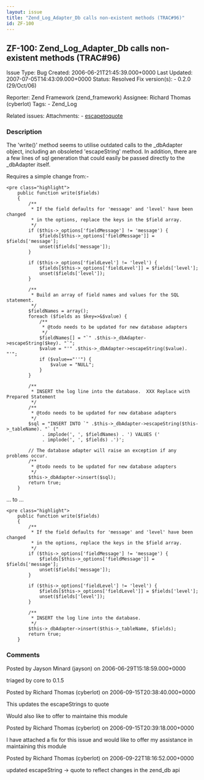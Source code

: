 ```yaml
---
layout: issue
title: "Zend_Log_Adapter_Db calls non-existent methods (TRAC#96)"
id: ZF-100
---
```


ZF-100: Zend\_Log\_Adapter\_Db calls non-existent methods (TRAC#96)
-------------------------------------------------------------------

 Issue Type: Bug Created: 2006-06-21T21:45:39.000+0000 Last Updated: 2007-07-05T14:43:09.000+0000 Status: Resolved Fix version(s): - 0.2.0 (29/Oct/06)
 
 Reporter:  Zend Framework (zend\_framework)  Assignee:  Richard Thomas (cyberlot)  Tags: - Zend\_Log
 
 Related issues: 
 Attachments: - [escapetoquote](/issues/secure/attachment/10102/escapetoquote)
 
### Description

The 'write()' method seems to utilise outdated calls to the \_dbAdapter object, including an obsoleted 'escapeString' method. In addition, there are a few lines of sql generation that could easily be passed directly to the \_dbAdapter itself.

Requires a simple change from:-

 
    <pre class="highlight">
        public function write($fields)
        {
            /**
             * If the field defaults for 'message' and 'level' have been changed
             * in the options, replace the keys in the $field array.
             */
            if ($this->_options['fieldMessage'] != 'message') {
                $fields[$this->_options['fieldMessage']] = $fields['message'];
                unset($fields['message']);
            }
    
            if ($this->_options['fieldLevel'] != 'level') {
                $fields[$this->_options['fieldLevel']] = $fields['level'];
                unset($fields['level']);
            }
    
            /**
             * Build an array of field names and values for the SQL statement.
             */
            $fieldNames = array();
            foreach ($fields as $key=>&$value) {
                /**
                 * @todo needs to be updated for new database adapters
                 */
                $fieldNames[] = "`" .$this->_dbAdapter->escapeString($key). "`";
                $value = "'" .$this->_dbAdapter->escapeString($value). "'";
                if ($value=="''") {
                    $value = "NULL";
                }
            }
    
            /**
             * INSERT the log line into the database.  XXX Replace with Prepared Statement
             */
            /**
             * @todo needs to be updated for new database adapters
             */
            $sql = "INSERT INTO `" .$this->_dbAdapter->escapeString($this->_tableName). "` ("
                 . implode(', ', $fieldNames) . ') VALUES ('
                 . implode(', ', $fields) .')';
    
            // The database adapter will raise an exception if any problems occur.
            /**
             * @todo needs to be updated for new database adapters
             */
            $this->_dbAdapter->insert($sql);
            return true;
        }


... to ...

 
    <pre class="highlight">
        public function write($fields)
        {
            /**
             * If the field defaults for 'message' and 'level' have been changed
             * in the options, replace the keys in the $field array.
             */
            if ($this->_options['fieldMessage'] != 'message') {
                $fields[$this->_options['fieldMessage']] = $fields['message'];
                unset($fields['message']);
            }
    
            if ($this->_options['fieldLevel'] != 'level') {
                $fields[$this->_options['fieldLevel']] = $fields['level'];
                unset($fields['level']);
            }
            
            /**
             * INSERT the log line into the database.
             */
            $this->_dbAdapter->insert($this->_tableName, $fields);
            return true;
        }
    


 

 

### Comments

Posted by Jayson Minard (jayson) on 2006-06-29T15:18:59.000+0000

triaged by core to 0.1.5

 

 

Posted by Richard Thomas (cyberlot) on 2006-09-15T20:38:40.000+0000

This updates the escapeStrings to quote

Would also like to offer to maintaine this module

 

 

Posted by Richard Thomas (cyberlot) on 2006-09-15T20:39:18.000+0000

I have attached a fix for this issue and would like to offer my assistance in maintaining this module

 

 

Posted by Richard Thomas (cyberlot) on 2006-09-22T18:16:52.000+0000

updated escapeString -> quote to reflect changes in the zend\_db api

 

 